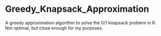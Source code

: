 Greedy_Knapsack_Approximation
=============================

A greedy approximation algorithm to solve the 0/1 knapsack problem in R. Not optimal, but close enough for my purposes.

